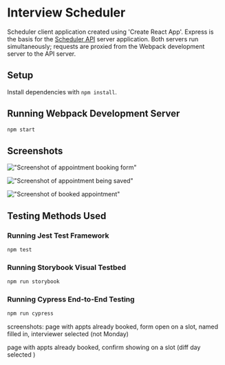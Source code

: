 # Interview Scheduler

Scheduler client application created using 'Create React App'. Express is the basis for the [Scheduler API](https://github.com/robbydhindsa/scheduler-api) server application. Both servers run simultaneously; requests are proxied from the Webpack development server to the API server. 

## Setup

Install dependencies with `npm install`.

## Running Webpack Development Server

```sh
npm start
```

## Screenshots
!["Screenshot of appointment booking form"]()

!["Screenshot of appointment being saved"]()

!["Screenshot of booked appointment"]()

## Testing Methods Used

### Running Jest Test Framework

```sh
npm test
```

### Running Storybook Visual Testbed

```sh
npm run storybook
```

### Running Cypress End-to-End Testing

```sh
npm run cypress
```



screenshots: 
page with appts already booked, form open on a slot, named filled in, interviewer selected (not Monday)

page with appts already booked, confirm showing on a slot (diff day selected )
